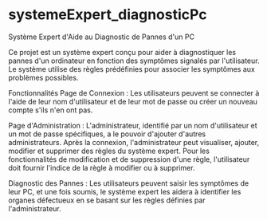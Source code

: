 # systemeExpert_diagnosticPc

Système Expert d'Aide au Diagnostic de Pannes d'un PC

Ce projet est un système expert conçu pour aider à diagnostiquer les pannes d'un ordinateur en fonction des symptômes signalés par l'utilisateur. Le système utilise des règles prédéfinies pour associer les symptômes aux problèmes possibles.

Fonctionnalités
Page de Connexion : Les utilisateurs peuvent se connecter à l'aide de leur nom d'utilisateur et de leur mot de passe ou créer un nouveau compte s'ils n'en ont pas.

Page d'Administration : L'administrateur, identifié par un nom d'utilisateur et un mot de passe spécifiques, a le pouvoir d'ajouter d'autres administrateurs. Après la connexion, l'administrateur peut visualiser, ajouter, modifier et supprimer des règles du système expert. Pour les fonctionnalités de modification et de suppression d'une règle, l'utilisateur doit fournir l'indice de la règle à modifier ou à supprimer.

Diagnostic des Pannes : Les utilisateurs peuvent saisir les symptômes de leur PC, et une fois soumis, le système expert les aidera à identifier les organes défectueux en se basant sur les règles définies par l'administrateur.
